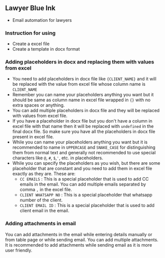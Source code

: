 ## Lawyer Blue Ink

- Email automation for lawyers

### Instruction for using

- Create a excel file
- Create a template in docx format

### Adding placeholders in docx and replacing them with values from excel

- You need to add placeholders in docx file like `{CLIENT_NAME}` and it will be replaced with the value from excel file whose column name is `CLIENT_NAME`
- Remember you can name your placeholders anything you want but it should be same as column name in excel file wrapped in `{}` with no extra spaces or anything.
- You can add multiple placeholders in docx file and they will be replaced with values from excel file.
- If you have a placeholder in docx file but you don't have a column in excel file with that name then it will be replaced with `undefined` in the final docx file. So make sure you have all the placeholders in docx file present in excel file.
- While you can name your placeholders anything you want but it is recommended to name in `UPPERCASE` and `SNAKE_CASE` for distinguishing them from normal text and generally not recommended to use special characters like `@`, `#`, `$`,`'`, etc. in placeholders.
- While you can specify the placeholders as you wish, but there are some placeholder that are constant and you need to add them in excel file exactly as they are. These are:
  - `CC EMAILS` : This is a special placeholder that is used to add CC emails in the email. You can add multiple emails separated by comma `,` in the excel file.
  - `CLIENT WHATSAPP NO` : This is a special placeholder that whatsapp number of the client.
  - `CLIENT EMAIL ID` : This is a special placeholder that is used to add client email in the email.

### Adding attachments in email

You can add attachments in the email while entering details manually or from table page or while sending email. You can add multiple attachments. It is recommended to add attachments while sending email as it is more user friendly.
